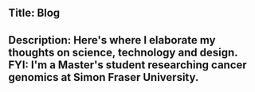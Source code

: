 Title: Blog
----
Description: Here's where I elaborate my thoughts on science, technology and design. FYI: I'm a Master's student researching cancer genomics at Simon Fraser University.
----
